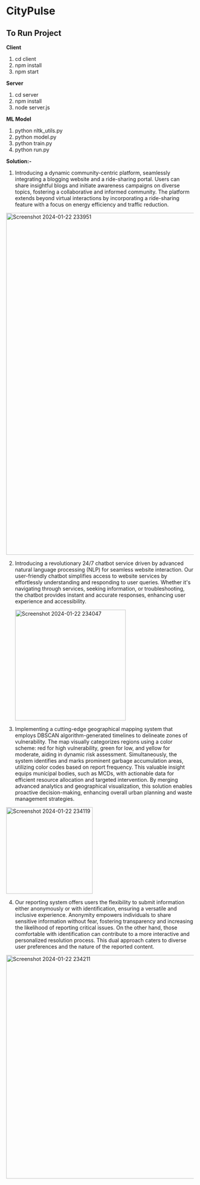 # CityPulse

## To Run Project

**Client**

1) cd client
2) npm install
3) npm start

**Server**

1) cd server
2) npm install
3) node server.js

**ML Model**

1) python nltk_utils.py
2) python model.py
3) python train.py
4) python run.py
   
**Solution:-**
1) Introducing a dynamic community-centric platform, seamlessly integrating a blogging website and a ride-sharing portal. Users can share insightful blogs and initiate awareness campaigns on diverse topics, fostering a collaborative and informed community. The platform extends beyond virtual interactions by incorporating a ride-sharing feature with a focus on energy efficiency and traffic reduction. 

<img width="916" alt="Screenshot 2024-01-22 233951" src="https://github.com/AyusGup/SmartCity/assets/145224456/acc351f3-9064-405a-919a-314ab7cc84c9">

2) Introducing a revolutionary 24/7 chatbot service driven by advanced natural language processing (NLP) for seamless website interaction. Our user-friendly chatbot simplifies access to website services by effortlessly understanding and responding to user queries. Whether it's navigating through services, seeking information, or troubleshooting, the chatbot provides instant and accurate responses, enhancing user experience and accessibility.

   <img width="297" alt="Screenshot 2024-01-22 234047" src="https://github.com/AyusGup/SmartCity/assets/145224456/ae0dec88-9eee-4712-8815-34426dae55af">

3) Implementing a cutting-edge geographical mapping system that employs DBSCAN algorithm-generated timelines to delineate zones of vulnerability. The map visually categorizes regions using a color scheme: red for high vulnerability, green for low, and yellow for moderate, aiding in dynamic risk assessment. Simultaneously, the system identifies and marks prominent garbage accumulation areas, utilizing color codes based on report frequency. This valuable insight equips municipal bodies, such as MCDs, with actionable data for efficient resource allocation and targeted intervention. By merging advanced analytics and geographical visualization, this solution enables proactive decision-making, enhancing overall urban planning and waste management strategies.

<img width="232" alt="Screenshot 2024-01-22 234119" src="https://github.com/AyusGup/SmartCity/assets/145224456/3b235bb2-c16f-4313-9afe-bc49514c102a">

4) Our reporting system offers users the flexibility to submit information either anonymously or with identification, ensuring a versatile and inclusive experience. Anonymity empowers individuals to share sensitive information without fear, fostering transparency and increasing the likelihood of reporting critical issues. On the other hand, those comfortable with identification can contribute to a more interactive and personalized resolution process. This dual approach caters to diverse user preferences and the nature of the reported content.
<img width="599" alt="Screenshot 2024-01-22 234211" src="https://github.com/AyusGup/SmartCity/assets/145224456/182cdcc9-27dc-4d57-a9c3-f2610b936289">
   

